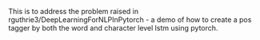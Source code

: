 This is to address the problem raised in rguthrie3/DeepLearningForNLPInPytorch - a demo of how to create a pos tagger by both the word and character level lstm using pytorch.
